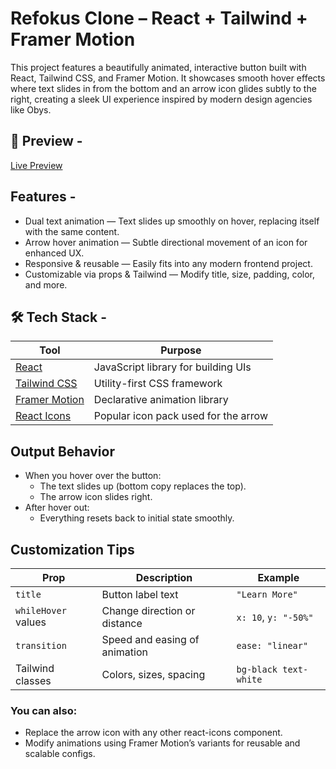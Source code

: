 # Refokus Clone – React + Tailwind + Framer Motion
This project features a beautifully animated, interactive button built with React, Tailwind CSS, and Framer Motion. It showcases smooth hover effects where text slides in from the bottom and an arrow icon glides subtly to the right, creating a sleek UI experience inspired by modern design agencies like Obys.

## 🎥 Preview -
[Live Preview]()

## Features -
- Dual text animation — Text slides up smoothly on hover, replacing itself with the same content.
- Arrow hover animation — Subtle directional movement of an icon for enhanced UX.
- Responsive & reusable — Easily fits into any modern frontend project.
- Customizable via props & Tailwind — Modify title, size, padding, color, and more.

## 🛠 Tech Stack - 
| Tool                                                      | Purpose                              |
| --------------------------------------------------------- | ------------------------------------ |
| [React](https://reactjs.org/)                             | JavaScript library for building UIs  |
| [Tailwind CSS](https://tailwindcss.com/)                  | Utility-first CSS framework          |
| [Framer Motion](https://www.framer.com/motion/)           | Declarative animation library        |
| [React Icons](https://react-icons.github.io/react-icons/) | Popular icon pack used for the arrow |

## Output Behavior
  - When you hover over the button:
    - The text slides up (bottom copy replaces the top).
    - The arrow icon slides right.
  - After hover out:
    - Everything resets back to initial state smoothly.

## Customization Tips
| Prop                | Description                   | Example               |
| ------------------- | ----------------------------- | --------------------- |
| `title`             | Button label text             | `"Learn More"`        |
| `whileHover` values | Change direction or distance  | `x: 10`, `y: "-50%"`  |
| `transition`        | Speed and easing of animation | `ease: "linear"`      |
| Tailwind classes    | Colors, sizes, spacing        | `bg-black text-white` |

### You can also:
  - Replace the arrow icon with any other react-icons component.
  - Modify animations using Framer Motion’s variants for reusable and scalable configs.
